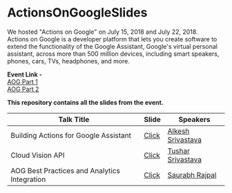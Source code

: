 # ActionsOnGoogleSlides

We hosted "Actions on Google" on July 15, 2018 and July 22, 2018. <br>
Actions on Google is a developer platform that lets you create software to extend the functionality of the Google Assistant, Google's virtual personal assistant, across more than 500 million devices, including smart speakers, phones, cars, TVs, headphones, and more.

**Event Link -** <br>
[AOG Part 1](https://www.meetup.com/GDGNewDelhi/events/252458682/) <br>
[AOG Part 2](https://www.meetup.com/GDGNewDelhi/events/252908651/)

**This repository contains all the slides from the event.**

|  Talk Title  |  Slide  | Speakers |
|--------------|---------|----------|
| Building Actions for Google Assistant | [Click](https://docs.google.com/presentation/d/1r74tSfhLN4Fx6tIwaA7fAzfa4GwtbYa7u_3tzl9rpwE/edit?usp=sharing)| [Alkesh Srivastava](https://www.linkedin.com/in/alkeshsrivastava11/)|
| Cloud Vision API | [Click](https://drive.google.com/file/d/0B-bCTonDUYnjb2g2SUpHZEZKeDVaQXY3TGhQMFNLaGtmQmY0/view?usp=sharing)|[Tushar Srivastava](https://www.linkedin.com/in/tushar-srivastava-305a05148/)|
| AOG Best Practices and Analytics Integration | [Click](https://docs.google.com/presentation/d/10IfDZo4Y0CW5rGWQDuSVrnsgJtAZi1hQAgB190wgW2k/edit?usp=sharing) | [Saurabh Rajpal](https://www.linkedin.com/in/rajpalsaurabh/)|
